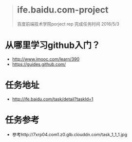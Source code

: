 > # ife.baidu.com-project
> 百度前端技术学院porject rep 完成任务时间 2016/5/3

# 从哪里学习github入门？
* http://www.imooc.com/learn/390
* https://guides.github.com/

# 任务地址
* http://ife.baidu.com/task/detail?taskId=1

# 任务参考
* 参考http://7xrp04.com1.z0.glb.clouddn.com/task_1_1_1.jpg
